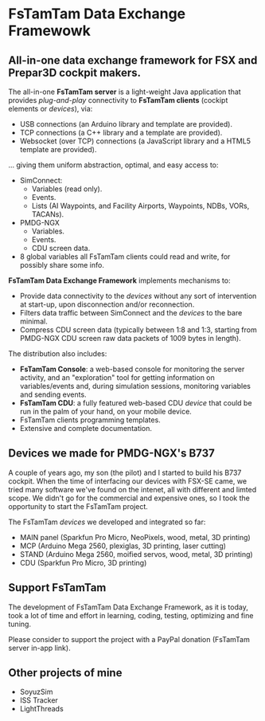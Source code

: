 # FsTamTam Data Exchange Framewowk

## All-in-one data exchange framework for FSX and Prepar3D cockpit makers.

The all-in-one **FsTamTam server** is a light-weight Java application that provides *plug-and-play* connectivity to **FsTamTam clients** (cockipt elements or *devices*), via: 
* USB connections (an Arduino library and template are provided).
* TCP connections (a C++ library and a template are provided).
* Websocket (over TCP) connections (a JavaScript library and a HTML5 template are provided).

... giving them uniform abstraction, optimal, and easy access to:
- SimConnect:
  * Variables (read only).
  * Events.
  * Lists (AI Waypoints, and Facility Airports, Waypoints, NDBs, VORs, TACANs).
- PMDG-NGX
  * Variables.
  * Events.
  * CDU screen data.
- 8 global variables all FsTamTam clients could read and write, for possibly share some info.
     
**FsTamTam Data Exchange Framework** implements mechanisms to:
* Provide data connectivity to the *devices* without any sort of intervention at start-up, upon disconnection and/or reconnection.
* Filters data traffic between SimConnect and the *devices* to the bare minimal.
* Compress CDU screen data (typically between 1:8 and 1:3, starting from PMDG-NGX CDU screen raw data packets of 1009 bytes in length).

The distribution also includes:
  * **FsTamTam Console**: a web-based console for monitoring the server activity, and an "exploration" tool for getting information on variables/events and, during simulation sessions, monitoring variables and sending events.
  * **FsTamTam CDU**: a fully featured web-based CDU *device* that could be run in the palm of your hand, on your mobile device.
  * FsTamTam clients programming templates.
  * Extensive and complete documentation.
  
## Devices we made for PMDG-NGX's B737
A couple of years ago, my son (the pilot) and I started to build his B737 cockpit. When the time of interfacing our devices with FSX-SE came, we tried many software we've found on the intenet, all with different and limted scope. We didn't go for the commercial and expensive ones, so I took the opportunity to start the FsTamTam project.

The FsTamTam *devices* we developed and integrated so far: 
* MAIN panel (Sparkfun Pro Micro, NeoPixels, wood, metal, 3D printing)
* MCP (Arduino Mega 2560, plexiglas, 3D printing, laser cutting)
* STAND (Arduino Mega 2560, moified servos, wood, metal, 3D printing)
* CDU (Sparkfun Pro Micro, 3D printing)

## Support FsTamTam

The development of FsTamTam Data Exchange Framework, as it is today, took a lot of time and effort in learning, coding, testing, optimizing and fine tuning.

Please consider to support the project with a PayPal donation (FsTamTam server in-app link).

## Other projects of mine
* SoyuzSim
* ISS Tracker
* LightThreads
